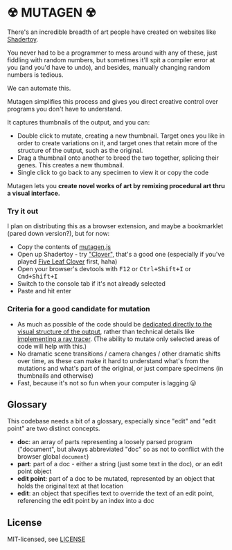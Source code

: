 # ☢ MUTAGEN ☢

There's an incredible breadth of art people have created on websites like [Shadertoy](https://www.shadertoy.com/browse).

You never had to be a programmer to mess around with any of these, just fiddling with random numbers, but sometimes it'll spit a compiler error at you (and you'd have to undo), and besides, manually changing random numbers is tedious.

We can automate this.

Mutagen simplifies this process and gives you direct creative control over programs you don't have to understand.

It captures thumbnails of the output, and you can:

- Double click to mutate, creating a new thumbnail. Target ones you like in order to create variations on it, and target ones that retain more of the structure of the output, such as the original.
- Drag a thumbnail onto another to breed the two together, splicing their genes. This creates a new thumbnail.
- Single click to go back to any specimen to view it or copy the code

Mutagen lets you **create novel works of art by remixing procedural art thru a visual interface.**

<!-- https://en.wikipedia.org/wiki/Selective_breeding -->

### Try it out

I plan on distributing this as a browser extension, and maybe a bookmarklet (pared down version?), but for now:

- Copy the contents of [mutagen.js](mutagen.js)
- Open up Shadertoy - try ["Clover"](https://www.shadertoy.com/view/XsXGzn), that's a good one (especially if you've played [Five Leaf Clover](https://www.kongregate.com/games/moczan/ultimate-five-leaf-clover) first, haha)
- Open your browser's devtools with <kbd>F12</kbd> or <kbd>Ctrl+Shift+I</kbd> or <kbd>Cmd+Shift+I</kbd>
- Switch to the console tab if it's not already selected
- Paste and hit enter

### Criteria for a good candidate for mutation

- As much as possible of the code should be [dedicated directly to the visual structure of the output](https://www.shadertoy.com/view/XsXGzn), rather than technical details like [implementing a ray tracer](https://www.shadertoy.com/view/lsX3DH). (The ability to mutate only selected areas of code will help with this.)
- No dramatic scene transitions / camera changes / other dramatic shifts over time, as these can make it hard to understand what's from the mutations and what's part of the original, or just compare specimens (in thumbnails and otherwise)
- Fast, because it's not so fun when your computer is lagging 😛

## Glossary

This codebase needs a bit of a glossary, especially since "edit" and "edit point" are two distinct concepts.

- **doc**: an array of parts representing a loosely parsed program ("document", but always abbreviated "doc" so as not to conflict with the browser global `document`)
- **part**: part of a doc - either a string (just some text in the doc), or an edit point object
- **edit point**: part of a doc to be mutated, represented by an object that holds the original text at that location
- **edit**: an object that specifies text to override the text of an edit point, referencing the edit point by an index into a doc

## License

MIT-licensed, see [LICENSE](LICENSE)
